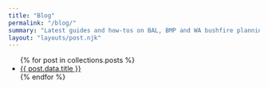 ```yaml
---
title: "Blog"
permalink: "/blog/"
summary: "Latest guides and how-tos on BAL, BMP and WA bushfire planning."
layout: "layouts/post.njk"
---
```

<ul>{% for post in collections.posts %}<li><a href="{{ post.url }}">{{ post.data.title }}</a></li>{% endfor %}</ul>
